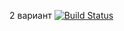 2 вариант
[![Build Status](https://travis-ci.org/ri67s05/deposit-calc.svg?branch=master)](https://travis-ci.org/ri67s05/deposit-calc)
